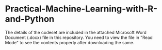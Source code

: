 # Practical-Machine-Learning-with-R-and-Python

The details of the codeset are included in the attached Microsoft Word Document (.docx) file in this repository. 
You need to view the file in "Read Mode" to see the contents properly after downloading the same.
